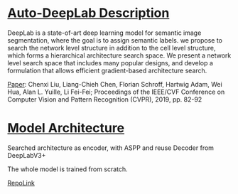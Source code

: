 # [Auto-DeepLab Description](https://gitee.com/mindspore/models/blob/r1.6/research/cv/Auto-DeepLab/README.md#contents)

DeepLab is a state-of-art deep learning model for semantic image segmentation,
where the goal is to assign semantic labels.
we propose to search the network level structure in addition to the cell level structure, which forms a hierarchical architecture search space. We present a network level search space that includes many popular designs, and develop a formulation that allows efficient gradient-based architecture search.

[Paper](https://gitee.com/link?target=https%3A%2F%2Farxiv.org%2Fabs%2F1901.02985v2): Chenxi Liu, Liang-Chieh Chen, Florian Schroff, Hartwig Adam, Wei Hua, Alan L. Yuille, Li Fei-Fei; Proceedings of the IEEE/CVF Conference on Computer Vision and Pattern Recognition (CVPR), 2019, pp. 82-92

# [Model Architecture](https://gitee.com/mindspore/models/blob/r1.6/research/cv/Auto-DeepLab/README.md#contents)

Searched architecture as encoder, with ASPP and reuse Decoder from DeepLabV3+

The whole model is trained from scratch.

[RepoLink](https://gitee.com/mindspore/models/tree/r1.6/research/cv/Auto-DeepLab)